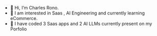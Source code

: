 - 👋 Hi, I’m Charles Rono.
- 🌱 I am interested in Saas , AI Engineering and currently learning eCommerce.
- 🚀 I have coded 3 Saas apps and 2 AI LLMs currently present on my Porfolio

